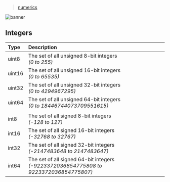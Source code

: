 > [numerics](./)

![banner](/go/photos/banner.png)

## Integers

| Type | Description |
| :--- | :---------- |
| uint8 | The set of all unsigned  8-bit integers <br/> _(0 to 255)_ |
| uint16 | The set of all unsigned 16-bit integers <br/> _(0 to 65535)_ |
| uint32 | The set of all unsigned 32-bit integers <br/> _(0 to 4294967295)_ |
| uint64 | The set of all unsigned 64-bit integers <br> _(0 to 18446744073709551615)_ |
| | |
| int8 | The set of all signed  8-bit integers <br/> _(-128 to 127)_ |
| int16 | The set of all signed 16-bit integers <br/> _(-32768 to 32767)_ |
| int32 | The set of all signed 32-bit integers <br/> _(-2147483648 to 2147483647)_ |
| int64 | The set of all signed 64-bit integers <br/> _(-9223372036854775808 to 9223372036854775807)_ |
